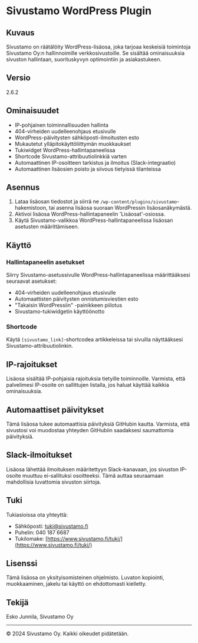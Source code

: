 # Sivustamo WordPress Plugin

## Kuvaus

Sivustamo on räätälöity WordPress-lisäosa, joka tarjoaa keskeisiä toimintoja Sivustamo Oy:n hallinnoimille verkkosivustoille. Se sisältää ominaisuuksia sivuston hallintaan, suorituskyvyn optimointiin ja asiakastukeen.

## Versio

2.6.2

## Ominaisuudet

- IP-pohjainen toiminnallisuuden hallinta
- 404-virheiden uudelleenohjaus etusivulle
- WordPress-päivitysten sähköposti-ilmoitusten esto
- Mukautetut ylläpitokäyttöliittymän muokkaukset
- Tukiwidget WordPress-hallintapaneelissa
- Shortcode Sivustamo-attribuutiolinkkiä varten
- Automaattinen IP-osoitteen tarkistus ja ilmoitus (Slack-integraatio)
- Automaattinen lisäosien poisto ja siivous tietyissä tilanteissa

## Asennus

1. Lataa lisäosan tiedostot ja siirrä ne `/wp-content/plugins/sivustamo`-hakemistoon, tai asenna lisäosa suoraan WordPressin lisäosanäkymästä.
2. Aktivoi lisäosa WordPress-hallintapaneelin 'Lisäosat'-osiossa.
3. Käytä Sivustamo-valikkoa WordPress-hallintapaneelissa lisäosan asetusten määrittämiseen.

## Käyttö

### Hallintapaneelin asetukset

Siirry Sivustamo-asetussivulle WordPress-hallintapaneelissa määrittääksesi seuraavat asetukset:

- 404-virheiden uudelleenohjaus etusivulle
- Automaattisten päivitysten onnistumisviestien esto
- "Takaisin WordPressiin" -painikkeen piilotus
- Sivustamo-tukiwidgetin käyttöönotto

### Shortcode

Käytä `[sivustamo_link]`-shortcodea artikkeleissa tai sivuilla näyttääksesi Sivustamo-attribuutiolinkin.

## IP-rajoitukset

Lisäosa sisältää IP-pohjaisia rajoituksia tietyille toiminnoille. Varmista, että palvelimesi IP-osoite on sallittujen listalla, jos haluat käyttää kaikkia ominaisuuksia.

## Automaattiset päivitykset

Tämä lisäosa tukee automaattisia päivityksiä GitHubin kautta. Varmista, että sivustosi voi muodostaa yhteyden GitHubiin saadaksesi saumattomia päivityksiä.

## Slack-ilmoitukset

Lisäosa lähettää ilmoituksen määritettyyn Slack-kanavaan, jos sivuston IP-osoite muuttuu ei-sallituksi osoitteeksi. Tämä auttaa seuraamaan mahdollisia luvattomia sivuston siirtoja.

## Tuki

Tukiasioissa ota yhteyttä:

- Sähköposti: tuki@sivustamo.fi
- Puhelin: 040 187 6687
- Tukilomake: [https://www.sivustamo.fi/tuki/](https://www.sivustamo.fi/tuki/)

## Lisenssi

Tämä lisäosa on yksityisomisteinen ohjelmisto. Luvaton kopiointi, muokkaaminen, jakelu tai käyttö on ehdottomasti kielletty.

## Tekijä

Esko Junnila, Sivustamo Oy

---

© 2024 Sivustamo Oy. Kaikki oikeudet pidätetään.

